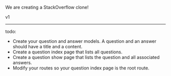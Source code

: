 We are creating a StackOverflow clone!

v1
____

todo:

- Create your question and answer models. A question and an answer should have a title and a content.
- Create a question index page that lists all questions.
- Create a question show page that lists the question and all associated answers.
- Modify your routes so your question index page is the root route.
